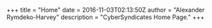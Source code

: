 +++
title = "Home"
date = 2016-11-03T02:13:50Z
author = "Alexander Rymdeko-Harvey"
description = "CyberSyndicates Home Page."
+++
